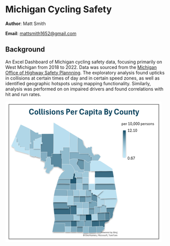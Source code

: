 # Michigan Cycling Safety

**Author**: Matt Smith

**Email**: mattsmith1652@gmail.com

## Background
An Excel Dashboard of Michigan cycling safety data, focusing primarily on West Michigan from 2018 to 2022. Data was sourced from the [Michigan Office of Highway Safety Plannning](https://www.michigan.gov/msp/divisions/ohsp). The exploratory analysis found upticks in collisions at certain times of day and in certain speed zones, as well as identified geographic hotspots using mapping functionality. Similarly, analysis was performed on on impaired drivers and found correlations with hit and run rates.

![Bike Study](/bike1.png)


